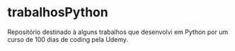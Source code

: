 # trabalhosPython
Repositório destinado à alguns trabalhos que desenvolvi em Python por um curso de 100 dias de coding pela Udemy.
